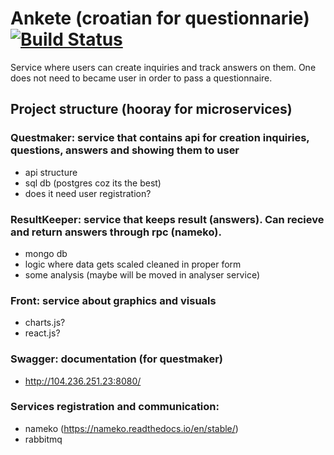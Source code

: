 # Ankete (croatian for questionnarie) [![Build Status](https://travis-ci.org/GrailFinder/questionnaire.svg?branch=dev)](https://travis-ci.org/GrailFinder/questionnaire)

Service where users can create inquiries and track answers on them.
One does not need to became user in order to pass a questionnaire.

## Project structure (hooray for microservices)

### Questmaker: service that contains api for creation inquiries, questions, answers and showing them to user
- api structure
- sql db (postgres coz its the best)
- does it need user registration?

### ResultKeeper: service that keeps result (answers). Can recieve and return answers through rpc (nameko).
- mongo db
- logic where data gets scaled cleaned in proper form
- some analysis (maybe will be moved in analyser service)

### Front: service about graphics and visuals
- charts.js?
- react.js?

### Swagger: documentation (for questmaker)
- http://104.236.251.23:8080/

### Services registration and communication:
- nameko (https://nameko.readthedocs.io/en/stable/)
- rabbitmq
